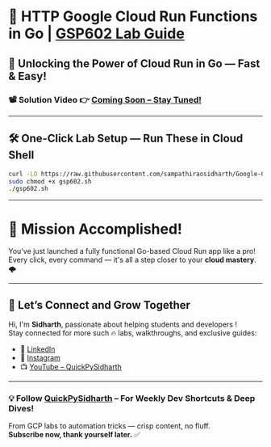 # 🚀 HTTP Google Cloud Run Functions in Go | [GSP602 Lab Guide](https://www.cloudskillsboost.google/focuses/5171?parent=catalog)

## 🔐 Unlocking the Power of Cloud Run in Go — Fast & Easy!

### 📽️ Solution Video 👉 [Coming Soon – Stay Tuned!](#)

---

## 🛠️ One-Click Lab Setup — Run These in Cloud Shell

```bash
curl -LO https://raw.githubusercontent.com/sampathiraosidharth/Google-Cloud-Arcade---2025/refs/heads/main/Level%201%3A%20Application%20Development%20and%20Security%20with%20GCP/Secure%20and%20Monitor/HTTP%20Google%20Cloud%20Run%20Functions%20in%20Go/gsp602.sh
sudo chmod +x gsp602.sh
./gsp602.sh
```

---

# 🎯 Mission Accomplished!

You've just launched a fully functional Go-based Cloud Run app like a pro!  
Every click, every command — it's all a step closer to your **cloud mastery**. 🌩️

---

## 🔗 Let’s Connect and Grow Together

Hi, I'm **Sidharth**, passionate about helping students and developers !  
Stay connected for more such 🔥 labs, walkthroughs, and exclusive guides:

- 🔗 [LinkedIn](https://www.linkedin.com/in/sampathi-sidharth/)
- 📸 [Instagram](https://www.instagram.com/sampathi_rao_sidharth/)
- 📺 [YouTube – QuickPySidharth](https://www.youtube.com/@QuickPySidharth)

---

### 💡 Follow [QuickPySidharth](https://www.youtube.com/@QuickPySidharth) – For Weekly Dev Shortcuts & Deep Dives!

From GCP labs to automation tricks — crisp content, no fluff.  
**Subscribe now, thank yourself later.** ✅
